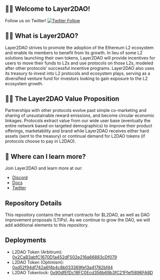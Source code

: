## 👋🏽 Welcome to Layer2DAO!



Follow us on Twitter!
[![Twitter Follow](https://img.shields.io/twitter/follow/TheLayer2DAO.svg?label=Layer2DAO&style=social)](https://twitter.com/TheLayer2DAO)

## 🙋‍♀️  What is Layer2DAO?

Layer2DAO strives to promote the adoption of the Ethereum L2 ecosystem and enable its members to benefit from its growth. In lieu of some L2 solutions launching their own tokens, Layer2DAO will provide incentives for users to move their funds to L2s and use protocols on those L2s, modeled after other protocols’ successful incentive programs. Layer2DAO also uses its treasury to invest into L2 protocols and ecosystem plays, serving as a diversified venture fund for investors looking to gain exposure to the L2 ecosystem growth.

## 👩‍💻  The Layer2DAO Value Proposition
Partnerships with other protocols evolve past simple co-marketing and sharing of unsustainable reward emissions, and become circular economic linkages. Protocols extract value from our wide user base (eventually the entire network based on targeted demographics) to improve their product offerings, marketability and brand while Layer2DAO receives either hard assets (sent to the treasury) or continual demand for L2DAO tokens (if protocols choose to pay in L2DAO).


## 🧙  Where can I learn more?
Join Layer2DAO and learn more at our:
* [Discord](https://discord.gg/layer2dao)
* [Docs](https://docs.layer2dao.org/)
* [Twitter](https://twitter.com/TheLayer2DAO)


## Repository Details
This repository contains the smart contracts for $L2DAO, as well as DAO improvement proposals (LTIPs). As we continue to grow the DAO, we will add additional elements to this repository.

## Deployments
* L2DAO Token (Arbitrum): [0x2CaB3abfC1670D1a452dF502e216a66883cDf079](https://arbiscan.io/token/0x2CaB3abfC1670D1a452dF502e216a66883cDf079)
* L2DAO Token (Optimism): [0xd52f94df742a6f4b4c8b033369fe13a41782bf44](https://optimistic.etherscan.io/token/0xd52f94df742a6f4b4c8b033369fe13a41782bf44)
* L2DAO Tokenlock: [0x90dfEfDc18FC0Ecd356b69b3fC21Ffef5896FA8D](https://arbiscan.io/address/0x90dfEfDc18FC0Ecd356b69b3fC21Ffef5896FA8D)

